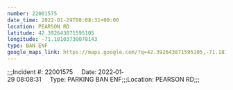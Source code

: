 ```yaml
---
number: 22001575
date_time: 2022-01-29T08:08:31+00:00
location: PEARSON RD
latitude: 42.392643871595105
longitude: -71.18103730078143
type: BAN ENF
google_maps_link: https://maps.google.com/?q=42.392643871595105,-71.18103730078143
---
```


;;;Incident #: 22001575     Date: 2022‐01‐29 08:08:31     Type: PARKING BAN ENF;;;Location: PEARSON RD;;;
